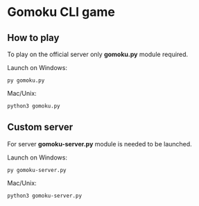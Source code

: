 Gomoku CLI game
==========

How to play
-----------

To play on the official server only **gomoku.py** module required.

Launch on Windows:
```
py gomoku.py
```

Mac/Unix:
```
python3 gomoku.py
```

Custom server
-------------

For server **gomoku-server.py** module is needed to be launched.

Launch on Windows:
```
py gomoku-server.py
```

Mac/Unix:
```
python3 gomoku-server.py
```
